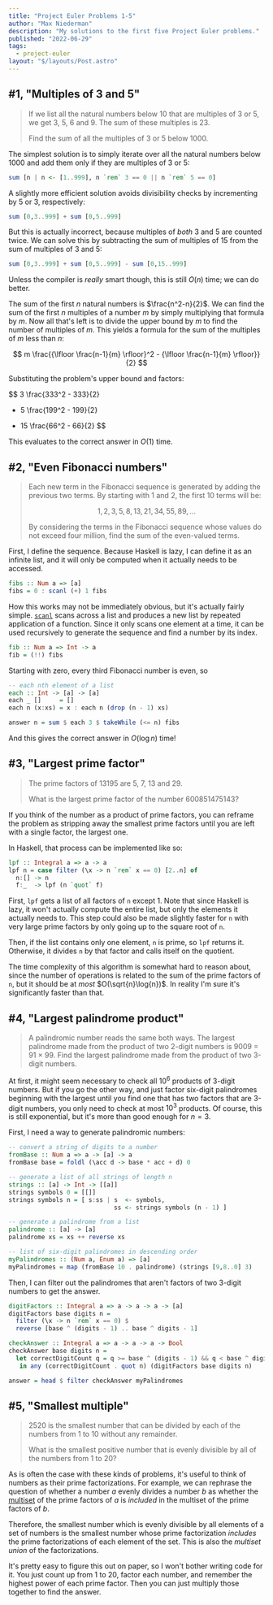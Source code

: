 ```yaml
---
title: "Project Euler Problems 1-5"
author: "Max Niederman"
description: "My solutions to the first five Project Euler problems."
published: "2022-06-29"
tags:
  - project-euler
layout: "$/layouts/Post.astro"
---
```


## #1, "Multiples of 3 and 5"

> If we list all the natural numbers below 10 that are multiples of 3 or 5, we get 3, 5, 6 and 9. The sum of these multiples is 23.
>
> Find the sum of all the multiples of 3 or 5 below 1000.

The simplest solution is to simply iterate over all the natural numbers below 1000 and add them only if they are multiples of 3 or 5:

```haskell
sum [n | n <- [1..999], n `rem` 3 == 0 || n `rem` 5 == 0]
```

A slightly more efficient solution avoids divisibility checks by incrementing by 5 or 3, respectively:

```haskell
sum [0,3..999] + sum [0,5..999]
```

But this is actually incorrect, because multiples of _both_ 3 and 5 are counted twice. We can solve this by subtracting the sum of multiples of 15 from the sum of multiples of 3 and 5:

```haskell
sum [0,3..999] + sum [0,5..999] - sum [0,15..999]
```

Unless the compiler is _really_ smart though, this is still $O(n)$ time; we can do better.

The sum of the first $n$ natural numbers is $\frac{n^2-n}{2}$. We can find the sum of the first $n$ multiples of a number $m$ by simply multiplying that formula by $m$. Now all that's left is to divide the upper bound by $m$ to find the number of multiples of $m$. This yields a formula for the sum of the multiples of $m$ less than $n$:

$$
m \frac{{\lfloor \frac{n-1}{m} \rfloor}^2 - {\lfloor \frac{n-1}{m} \rfloor}}{2}
$$

Substituting the problem's upper bound and factors:

$$
3 \frac{333^2 - 333}{2}
+ 5 \frac{199^2 - 199}{2}
- 15 \frac{66^2 - 66}{2}
$$

This evaluates to the correct answer in $O(1)$ time.

## #2, "Even Fibonacci numbers"

> Each new term in the Fibonacci sequence is generated by adding the previous two terms. By starting with 1 and 2, the first 10 terms will be:
>
> $$
> 1, 2, 3, 5, 8, 13, 21, 34, 55, 89, \ldots
> $$
>
> By considering the terms in the Fibonacci sequence whose values do not exceed four million, find the sum of the even-valued terms.

First, I define the sequence. Because Haskell is lazy, I can define it as an infinite list, and it will only be computed when it actually needs to be accessed.

```haskell
fibs :: Num a => [a]
fibs = 0 : scanl (+) 1 fibs
```

How this works may not be immediately obvious, but it's actually fairly simple. [`scanl`](https://hackage.haskell.org/package/base-4.16.1.0/docs/Prelude.html#v:scanl) scans across a list and produces a new list by repeated application of a function. Since it only scans one element at a time, it can be used recursively to generate the sequence and find a number by its index.

```haskell
fib :: Num a => Int -> a
fib = (!!) fibs
```

Starting with zero, every third Fibonacci number is even, so

```haskell
-- each nth element of a list
each :: Int -> [a] -> [a]
each _ []     = []
each n (x:xs) = x : each n (drop (n - 1) xs)

answer n = sum $ each 3 $ takeWhile (<= n) fibs
```

And this gives the correct answer in $O(\log{n})$ time!

## #3, "Largest prime factor"

> The prime factors of 13195 are 5, 7, 13 and 29.
>
> What is the largest prime factor of the number 600851475143?

If you think of the number as a product of prime factors, you can reframe the problem as stripping away the smallest prime factors until you are left with a single factor, the largest one.

In Haskell, that process can be implemented like so:

```haskell
lpf :: Integral a => a -> a
lpf n = case filter (\x -> n `rem` x == 0) [2..n] of
  n:[] -> n
  f:_  -> lpf (n `quot` f)
```

First, `lpf` gets a list of all factors of `n` except 1. Note that since Haskell is lazy, it won't actually compute the entire list, but only the elements it actually needs to. This step could also be made slightly faster for `n` with very large prime factors by only going up to the square root of `n`.

Then, if the list contains only one element, `n` is prime, so `lpf` returns it. Otherwise, it divides `n` by that factor and calls itself on the quotient.

The time complexity of this algorithm is somewhat hard to reason about, since the number of operations is related to the sum of the prime factors of `n`, but it should be at _most_ $O(\sqrt{n}\log{n})$. In reality I'm sure it's significantly faster than that.

## #4, "Largest palindrome product"

> A palindromic number reads the same both ways. The largest palindrome made from the product of two 2-digit numbers is 9009 = 91 × 99.
> Find the largest palindrome made from the product of two 3-digit numbers.

At first, it might seem necessary to check all $10^6$ products of 3-digit numbers. But if you go the other way, and just factor six-digit palindromes beginning with the largest until you find one that has two factors that are 3-digit numbers, you only need to check at most $10^3$ products. Of course, this is still exponential, but it's more than good enough for $n = 3$.

First, I need a way to generate palindromic numbers:

```haskell
-- convert a string of digits to a number
fromBase :: Num a => a -> [a] -> a
fromBase base = foldl (\acc d -> base * acc + d) 0

-- generate a list of all strings of length n
strings :: [a] -> Int -> [[a]]
strings symbols 0 = [[]]
strings symbols n = [ s:ss | s  <- symbols,
                             ss <- strings symbols (n - 1) ]

-- generate a palindrome from a list
palindrome :: [a] -> [a]
palindrome xs = xs ++ reverse xs

-- list of six-digit palindromes in descending order
myPalindromes :: (Num a, Enum a) => [a]
myPalindromes = map (fromBase 10 . palindrome) (strings [9,8..0] 3)
```

Then, I can filter out the palindromes that aren't factors of two 3-digit numbers to get the answer.

```haskell
digitFactors :: Integral a => a -> a -> a -> [a]
digitFactors base digits n =
  filter (\x -> n `rem` x == 0) $
  reverse [base ^ (digits - 1) .. base ^ digits - 1]

checkAnswer :: Integral a => a -> a -> a -> Bool
checkAnswer base digits n =
  let correctDigitCount q = q >= base ^ (digits - 1) && q < base ^ digits
   in any (correctDigitCount . quot n) (digitFactors base digits n)

answer = head $ filter checkAnswer myPalindromes
```

## #5, "Smallest multiple"

> 2520 is the smallest number that can be divided by each of the numbers from 1 to 10 without any remainder.
>
> What is the smallest positive number that is evenly divisible by all of the numbers from 1 to 20?

As is often the case with these kinds of problems, it's useful to think of numbers as their prime factorizations. For example, we can rephrase the question of whether a number $a$ evenly divides a number $b$ as whether the [multiset](https://en.wikipedia.org/wiki/Multiset) of the prime factors of $a$ is _included_ in the multiset of the prime factors of $b$.

Therefore, the smallest number which is evenly divisible by all elements of a set of numbers is the smallest number whose prime factorization _includes_ the prime factorizations of each element of the set. This is also the _multiset union_ of the factorizations.

It's pretty easy to figure this out on paper, so I won't bother writing code for it. You just count up from 1 to 20, factor each number, and remember the highest power of each prime factor. Then you can just multiply those together to find the answer.
